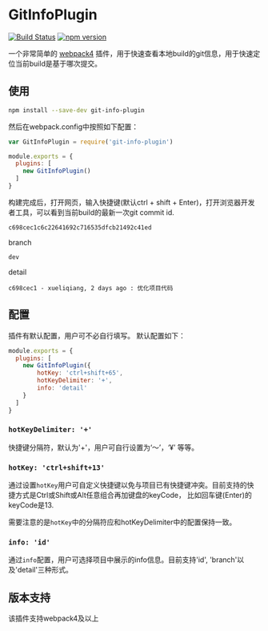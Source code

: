 # GitInfoPlugin

[![Build Status](https://travis-ci.org/xuelq007/GitInfoPlugin.svg?branch=master)](https://travis-ci.org/xuelq007/GitInfoPlugin)
[![npm version](https://badge.fury.io/js/git-info-plugin.svg)](https://badge.fury.io/js/git-info-plugin)

一个非常简单的 [webpack4](https://webpack.js.org/) 插件，用于快速查看本地build的git信息，用于快速定位当前build是基于哪次提交。
## 使用

```bash
npm install --save-dev git-info-plugin
```

然后在webpack.config中按照如下配置：

```javascript
var GitInfoPlugin = require('git-info-plugin')

module.exports = {
  plugins: [
    new GitInfoPlugin()
  ]
}
```

构建完成后，打开网页，输入快捷键(默认ctrl + shift + Enter)，打开浏览器开发者工具，可以看到当前build的最新一次git commit id.

```
c698cec1c6c22641692c716535dfcb21492c41ed
```

branch

```
dev
```

detail

```
c698cec1 - xueliqiang, 2 days ago : 优化项目代码
```


## 配置

插件有默认配置，用户可不必自行填写。 默认配置如下：

```javascript
module.exports = {
  plugins: [
    new GitInfoPlugin({
        hotKey: 'ctrl+shift+65',
        hotKeyDelimiter: '+',
        info: 'detail'
    }
  ]
}
```

### `hotKeyDelimiter: '+'`

快捷键分隔符，默认为'+'，用户可自行设置为‘～’，‘¥’ 等等。



### `hotKey: 'ctrl+shift+13'`

通过设置`hotKey`用户可自定义快捷键以免与项目已有快捷键冲突。目前支持的快捷方式是Ctrl或Shift或Alt任意组合再加键盘的keyCode，
比如回车键(Enter)的keyCode是13.

需要注意的是`hotKey`中的分隔符应和hotKeyDelimiter中的配置保持一致。



### `info: 'id'`

通过`info`配置，用户可选择项目中展示的info信息。目前支持'id', 'branch'以及'detail'三种形式。



## 版本支持

该插件支持webpack4及以上
